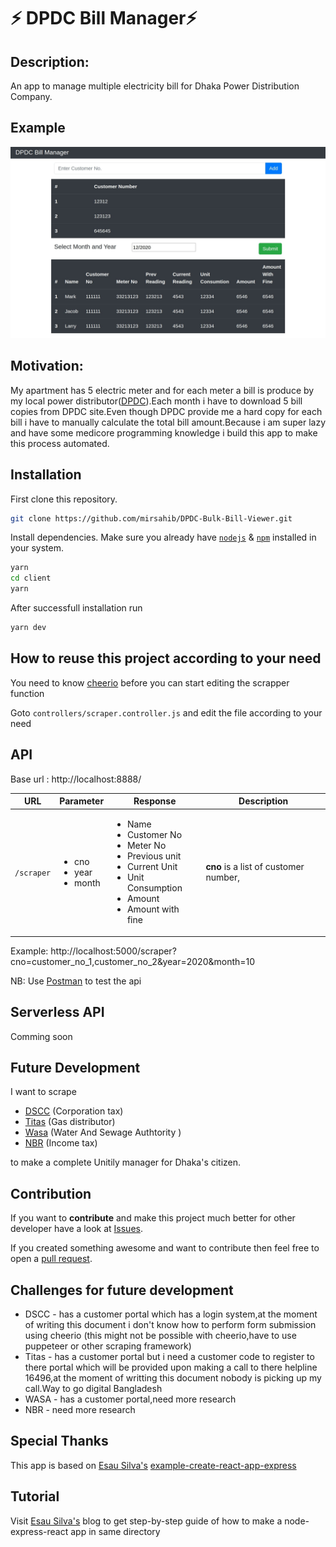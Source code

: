 # ⚡️ DPDC Bill Manager⚡️

## Description:

An app to manage multiple electricity bill for Dhaka Power Distribution Company.

## Example

<p align="center">
  <kbd>
<img src=".github/DPDC-Bill-Manager.jpg"></img>
  </kbd>
</p>

## Motivation:

My apartment has 5 electric meter and for each meter a bill is produce by my local power distributor([DPDC](https://dpdc.org.bd/)).Each month i have to download 5 bill copies from DPDC site.Even though DPDC provide me a hard copy for each bill i have to manually calculate the total bill amount.Because i am super lazy and have some medicore programming knowledge i build this app to make this process automated.

## Installation

First clone this repository.

```bash
git clone https://github.com/mirsahib/DPDC-Bulk-Bill-Viewer.git
```

Install dependencies. Make sure you already have [`nodejs`](https://nodejs.org/en/) & [`npm`](https://www.npmjs.com/) installed in your system.

```bash
yarn
cd client
yarn
```

After successfull installation run

```bash
yarn dev
```

## How to reuse this project according to your need

You need to know [cheerio](https://cheerio.js.org/) before you can start editing the scrapper function

Goto `controllers/scraper.controller.js` and edit the file according to your need

## API

Base url : http://localhost:8888/

| URL        | Parameter                                        | Response                                                                                                                                                                | Description                           |
| ---------- | ------------------------------------------------ | ----------------------------------------------------------------------------------------------------------------------------------------------------------------------- | ------------------------------------- |
| `/scraper` | <ul><li>cno</li><li>year</li><li>month</li></ul> | <ul><li>Name</li><li>Customer No</li><li>Meter No</li><li>Previous unit</li><li>Current Unit</li><li>Unit Consumption</li><li>Amount</li><li>Amount with fine</li></ul> | **cno** is a list of customer number, |

Example: http://localhost:5000/scraper?cno=customer_no_1,customer_no_2&year=2020&month=10

NB: Use [Postman](https://www.postman.com/) to test the api

## Serverless API

Comming soon

## Future Development

I want to scrape

- [DSCC](http://www.dscc.gov.bd/) (Corporation tax)
- [Titas](https://www.titasgas.org.bd/) (Gas distributor)
- [Wasa](http://dwasa.org.bd/) (Water And Sewage Authtority )
- [NBR](http://nbr.gov.bd/) (Income tax)

to make a complete Unitily manager for Dhaka's citizen.

## Contribution

If you want to **contribute** and make this project much better for other developer have a look at [Issues](https://github.com/mirsahib/DPDC-Bulk-Bill-Viewer/issues).

If you created something awesome and want to contribute then feel free to open a [pull request](https://github.com/mirsahib/DPDC-Bulk-Bill-Viewer/pulls).

## Challenges for future development

- DSCC - has a customer portal which has a login system,at the moment of writing this document i don't know how to perform form submission using cheerio (this might not be possible with cheerio,have to use puppeteer or other scraping framework)
- Titas - has a customer portal but i need a customer code to register to there portal which will be provided upon making a call to there helpline 16496,at the moment of writting this document nobody is picking up my call.Way to go digital Bangladesh
- WASA - has a customer portal,need more research
- NBR - need more research

## Special Thanks

This app is based on [Esau Silva's](https://esausilva.com/) [example-create-react-app-express](https://github.com/esausilva/example-create-react-app-express)

## Tutorial

Visit [Esau Silva's](https://esausilva.com/2017/11/14/how-to-use-create-react-app-with-a-node-express-backend-api/) blog to get step-by-step guide of how to make a node-express-react app in same directory
